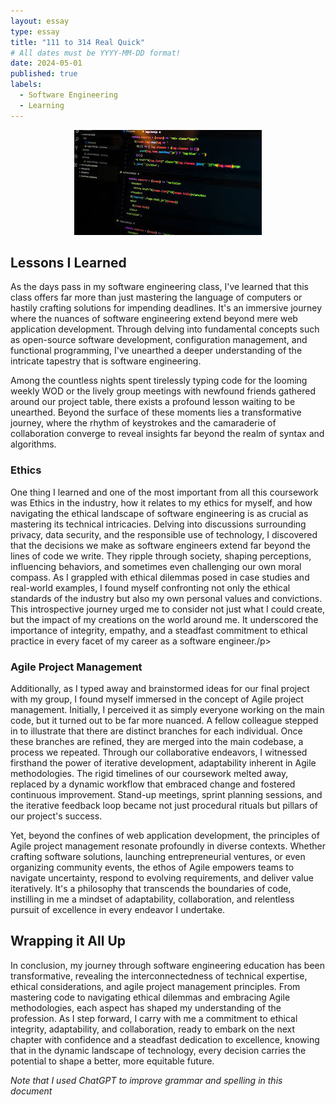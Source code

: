 ```yaml
---
layout: essay
type: essay
title: "111 to 314 Real Quick"
# All dates must be YYYY-MM-DD format!
date: 2024-05-01
published: true
labels:
  - Software Engineering
  - Learning
---
```


<div style="text-align: center;">
    <img src="../img/cotton/software-engineering.jpeg" />
</div>

<h2>Lessons I Learned</h2> 

<p> As the days pass in my software engineering class, I've learned that this class offers far more than just mastering the language of computers or hastily crafting solutions for impending deadlines. It's an immersive journey where the nuances of software engineering extend beyond mere web application development. Through delving into fundamental concepts such as open-source software development, configuration management, and functional programming, I've unearthed a deeper understanding of the intricate tapestry that is software engineering. </p>

<p>
Among the countless nights spent tirelessly typing code for the looming weekly WOD or the lively group meetings with newfound friends gathered around our project table, there exists a profound lesson waiting to be unearthed. Beyond the surface of these moments lies a transformative journey, where the rhythm of keystrokes and the camaraderie of collaboration converge to reveal insights far beyond the realm of syntax and algorithms.
</p>


<h3>Ethics </h3>
<p>One thing I learned and one of the most important from all this coursework was Ethics in the industry, how it relates to my ethics for myself, and how navigating the ethical landscape of software engineering is as crucial as mastering its technical intricacies. Delving into discussions surrounding privacy, data security, and the responsible use of technology, I discovered that the decisions we make as software engineers extend far beyond the lines of code we write. They ripple through society, shaping perceptions, influencing behaviors, and sometimes even challenging our own moral compass. As I grappled with ethical dilemmas posed in case studies and real-world examples, I found myself confronting not only the ethical standards of the industry but also my own personal values and convictions. This introspective journey urged me to consider not just what I could create, but the impact of my creations on the world around me. It underscored the importance of integrity, empathy, and a steadfast commitment to ethical practice in every facet of my career as a software engineer./p>


<h3>Agile Project Management</h3>
<p>
Additionally, as I typed away and brainstormed ideas for our final project with my group, I found myself immersed in the concept of Agile project management. Initially, I perceived it as simply everyone working on the main code, but it turned out to be far more nuanced. A fellow colleague stepped in to illustrate that there are distinct branches for each individual. Once these branches are refined, they are merged into the main codebase, a process we repeated. Through our collaborative endeavors, I witnessed firsthand the power of iterative development, adaptability inherent in Agile methodologies. The rigid timelines of our coursework melted away, replaced by a dynamic workflow that embraced change and fostered continuous improvement. Stand-up meetings, sprint planning sessions, and the iterative feedback loop became not just procedural rituals but pillars of our project's success.</p>

<p>
Yet, beyond the confines of web application development, the principles of Agile project management resonate profoundly in diverse contexts. Whether crafting software solutions, launching entrepreneurial ventures, or even organizing community events, the ethos of Agile empowers teams to navigate uncertainty, respond to evolving requirements, and deliver value iteratively. It's a philosophy that transcends the boundaries of code, instilling in me a mindset of adaptability, collaboration, and relentless pursuit of excellence in every endeavor I undertake. </p>

<h2>Wrapping it All Up</h2>
<p>
In conclusion, my journey through software engineering education has been transformative, revealing the interconnectedness of technical expertise, ethical considerations, and agile project management principles. From mastering code to navigating ethical dilemmas and embracing Agile methodologies, each aspect has shaped my understanding of the profession. As I step forward, I carry with me a commitment to ethical integrity, adaptability, and collaboration, ready to embark on the next chapter with confidence and a steadfast dedication to excellence, knowing that in the dynamic landscape of technology, every decision carries the potential to shape a better, more equitable future.</p>

*Note that I used ChatGPT to improve grammar and spelling in this document*